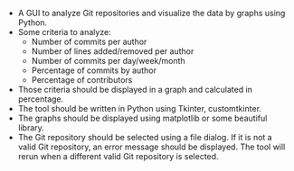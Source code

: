 - A GUI to analyze Git repositories and visualize the data by graphs using Python.
- Some criteria to analyze:
  - Number of commits per author
  - Number of lines added/removed per author
  - Number of commits per day/week/month
  - Percentage of commits by author
  - Percentage of contributors
- Those criteria should be displayed in a graph and calculated in percentage.
- The tool should be written in Python using Tkinter, customtkinter.
- The graphs should be displayed using matplotlib or some beautiful library.
- The Git repository should be selected using a file dialog. If it is not a valid Git repository, an error message should be displayed. The tool will rerun when a different valid Git repository is selected.
